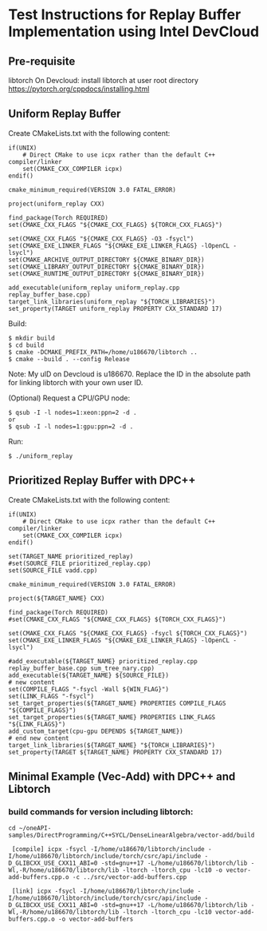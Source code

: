 # Test Instructions for Replay Buffer Implementation using Intel DevCloud

## Pre-requisite
libtorch
On Devcloud: install libtorch at user root directory https://pytorch.org/cppdocs/installing.html

## Uniform Replay Buffer

Create CMakeLists.txt with the following content:

```
if(UNIX)
    # Direct CMake to use icpx rather than the default C++ compiler/linker
    set(CMAKE_CXX_COMPILER icpx)
endif()

cmake_minimum_required(VERSION 3.0 FATAL_ERROR)

project(uniform_replay CXX)

find_package(Torch REQUIRED)
set(CMAKE_CXX_FLAGS "${CMAKE_CXX_FLAGS} ${TORCH_CXX_FLAGS}")

set(CMAKE_CXX_FLAGS "${CMAKE_CXX_FLAGS} -O3 -fsycl")
set(CMAKE_EXE_LINKER_FLAGS "${CMAKE_EXE_LINKER_FLAGS} -lOpenCL -lsycl")
set(CMAKE_ARCHIVE_OUTPUT_DIRECTORY ${CMAKE_BINARY_DIR})
set(CMAKE_LIBRARY_OUTPUT_DIRECTORY ${CMAKE_BINARY_DIR})
set(CMAKE_RUNTIME_OUTPUT_DIRECTORY ${CMAKE_BINARY_DIR})

add_executable(uniform_replay uniform_replay.cpp replay_buffer_base.cpp)
target_link_libraries(uniform_replay "${TORCH_LIBRARIES}")
set_property(TARGET uniform_replay PROPERTY CXX_STANDARD 17)
```

Build:
```
$ mkdir build
$ cd build
$ cmake -DCMAKE_PREFIX_PATH=/home/u186670/libtorch ..
$ cmake --build . --config Release
```
Note: My uID on Devcloud is u186670. Replace the ID in the absolute path for linking libtorch with your own user ID.

(Optional) Request a CPU/GPU node:
```
$ qsub -I -l nodes=1:xeon:ppn=2 -d .
or
$ qsub -I -l nodes=1:gpu:ppn=2 -d .
```

Run:
```
$ ./uniform_replay
```

## Prioritized Replay Buffer with DPC++

Create CMakeLists.txt with the following content:
```
if(UNIX)
    # Direct CMake to use icpx rather than the default C++ compiler/linker
    set(CMAKE_CXX_COMPILER icpx)
endif()

set(TARGET_NAME prioritized_replay)
#set(SOURCE_FILE prioritized_replay.cpp)
set(SOURCE_FILE vadd.cpp)

cmake_minimum_required(VERSION 3.0 FATAL_ERROR)

project(${TARGET_NAME} CXX)

find_package(Torch REQUIRED)
#set(CMAKE_CXX_FLAGS "${CMAKE_CXX_FLAGS} ${TORCH_CXX_FLAGS}")

set(CMAKE_CXX_FLAGS "${CMAKE_CXX_FLAGS} -fsycl ${TORCH_CXX_FLAGS}")
set(CMAKE_EXE_LINKER_FLAGS "${CMAKE_EXE_LINKER_FLAGS} -lOpenCL -lsycl")

#add_executable(${TARGET_NAME} prioritized_replay.cpp replay_buffer_base.cpp sum_tree_nary.cpp)
add_executable(${TARGET_NAME} ${SOURCE_FILE})
# new content
set(COMPILE_FLAGS "-fsycl -Wall ${WIN_FLAG}")
set(LINK_FLAGS "-fsycl")
set_target_properties(${TARGET_NAME} PROPERTIES COMPILE_FLAGS "${COMPILE_FLAGS}")
set_target_properties(${TARGET_NAME} PROPERTIES LINK_FLAGS "${LINK_FLAGS}")
add_custom_target(cpu-gpu DEPENDS ${TARGET_NAME})
# end new content
target_link_libraries(${TARGET_NAME} "${TORCH_LIBRARIES}")
set_property(TARGET ${TARGET_NAME} PROPERTY CXX_STANDARD 17)
```

## Minimal Example (Vec-Add) with DPC++ and Libtorch 
### build commands for version including libtorch:
```
cd ~/oneAPI-samples/DirectProgramming/C++SYCL/DenseLinearAlgebra/vector-add/build

 [compile] icpx -fsycl -I/home/u186670/libtorch/include -I/home/u186670/libtorch/include/torch/csrc/api/include -D_GLIBCXX_USE_CXX11_ABI=0 -std=gnu++17 -L/home/u186670/libtorch/lib -Wl,-R/home/u186670/libtorch/lib -ltorch -ltorch_cpu -lc10 -o vector-add-buffers.cpp.o -c ../src/vector-add-buffers.cpp

 [link] icpx -fsycl -I/home/u186670/libtorch/include -I/home/u186670/libtorch/include/torch/csrc/api/include -D_GLIBCXX_USE_CXX11_ABI=0 -std=gnu++17 -L/home/u186670/libtorch/lib -Wl,-R/home/u186670/libtorch/lib -ltorch -ltorch_cpu -lc10 vector-add-buffers.cpp.o -o vector-add-buffers
 ```